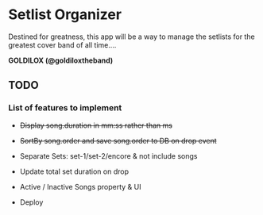# Setlist Organizer

Destined for greatness, this app will be a way to manage the setlists for the greatest cover band of all time.... 

**GOLDILOX (@goldiloxtheband)**

## TODO

### List of features to implement
- ~~Display song.duration in mm:ss rather than ms~~
- ~~SortBy song.order and save song.order to DB on drop event~~

- Separate Sets: set-1/set-2/encore & not include songs
- Update total set duration on drop
- Active / Inactive Songs property & UI
- Deploy